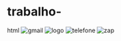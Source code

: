 # trabalho-
html
![gmail](https://user-images.githubusercontent.com/115154101/194308560-07c06c04-3e37-4fae-ba53-b60563eb989d.png)
![logo](https://user-images.githubusercontent.com/115154101/194308613-1fee5488-7039-4f77-8bde-0c7012eeb93b.png)
![telefone](https://user-images.githubusercontent.com/115154101/194308627-007413ab-bb13-40dc-b56f-5900deaa4e48.png)
![zap](https://user-images.githubusercontent.com/115154101/194308639-2ef7529e-360a-44c5-a9e9-4d3694349798.png)
